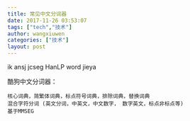 ```yaml
---
title: 常见中文分词器
date: 2017-11-26 03:53:07
tags: ["tech","技术"]
author: wangxiuwen
categories: ["技术"]
layout: post
---
```


ik
ansj
jcseg
HanLP
word
jieya


酷狗中文分词器：

	核心词典，简繁体词典，标点符号词典，排除词典，替换词典
	混合字符分词 (英文分词，中英文，中文数字， 数字英文，标点非标点等)
	基于MMSEG